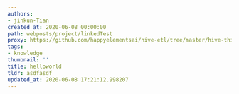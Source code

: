 ```yaml
---
authors:
- jinkun-Tian
created_at: 2020-06-08 00:00:00
path: webposts/project/linkedTest
proxy: https://github.com/happyelementsai/hive-etl/tree/master/hive-third-functions
tags:
- knowledge
thumbnail: ''
title: helloworld
tldr: asdfasdf
updated_at: 2020-06-08 17:21:12.998207
---
```


